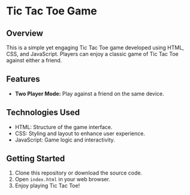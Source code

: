 # Tic Tac Toe Game

## Overview

This is a simple yet engaging Tic Tac Toe game developed using HTML, CSS, and JavaScript. Players can enjoy a classic game of Tic Tac Toe against either a friend.

## Features

- **Two Player Mode:** Play against a friend on the same device.

## Technologies Used

- HTML: Structure of the game interface.
- CSS: Styling and layout to enhance user experience.
- JavaScript: Game logic and interactivity.

## Getting Started

1. Clone this repository or download the source code.
2. Open `index.html` in your web browser.
3. Enjoy playing Tic Tac Toe!

